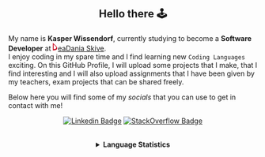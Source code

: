 ## <p align="center">Hello there 🕹️</p>

My name is **Kasper Wissendorf**, currently studying to become a **Software Developer** at [![Icon](/icons/Dania.png)eaDania Skive](https://eadania.com/). <br>
I enjoy coding in my spare time and I find learning new `Coding Languages` exciting. On this GitHub Profile, I will upload some projects that I make, that I find interesting and I will also upload assignments that I have been given by my teachers, exam projects that can be shared freely. 

Below here you will find some of my *socials* that you can use to get in contact with me!

<div align="center">
  
[![Linkedin Badge](https://img.shields.io/badge/-LinkedIn-blue?style=flat-square&logo=Linkedin&logoColor=white)](https://www.linkedin.com/in/kasper-wissendorf-7279011b6/)
[![StackOverflow Badge](https://img.shields.io/badge/-Stack%20Overflow-FE7A16?style=flat-square&logo=Stack-Overflow&logoColor=white)](https://stackoverflow.com/users/18100435/kasper-wissendorf)
</div>

<br>
<details>
<summary align="center"><strong>Language Statistics</strong></summary>
<br>
<table align="center">
	<tr>
		<th>Language</th>
		<th>Time Spent</th>
		<th>Percent</th>
	</tr>
	<tr>
		<td>JavaScript</td>
		<td>06h 43m</td>
		<td>36.44%</td>
	</tr>
	<tr>
		<td>C#</td>
		<td>05h 15m</td>
		<td>28.45%</td>
	</tr>
	<tr>
		<td>HTML</td>
		<td>02h 28m</td>
		<td>13.38%</td>
	</tr>
	<tr>
		<td>Markdown</td>
		<td>01h 23m</td>
		<td>7.57%</td>
	</tr>
	<tr>
		<td>TypeScript</td>
		<td>00h 59m</td>
		<td>5.38%</td>
	</tr>
	<tr>
		<td>JSON</td>
		<td>00h 35m</td>
		<td>3.23%</td>
	</tr>
	<tr>
		<td>CSS</td>
		<td>00h 16m</td>
		<td>1.47%</td>
	</tr>
	<tr>
		<td>Other</td>
		<td>00h 13m</td>
		<td>1.19%</td>
	</tr>
	<tr>
		<td>Lua</td>
		<td>00h 12m</td>
		<td>1.11%</td>
	</tr>
	<tr>
		<td>XAML</td>
		<td>00h 07m</td>
		<td>0.69%</td>
	</tr>
	<tr>
		<td>Git Config</td>
		<td>00h 06m</td>
		<td>0.56%</td>
	</tr>
	<tr>
		<td>YAML</td>
		<td>00h 04m</td>
		<td>0.38%</td>
	</tr>
	<tr>
		<td>Text</td>
		<td>00h 01m</td>
		<td>0.14%</td>
	</tr>
	<tr>
		<td>Perl</td>
		<td>00h 00m</td>
		<td>0.03%</td>
	</tr>
</table>
<p align="center"><sub>Last Updated: 02/16/2022 12:25:59</sub></p>
<p align="center"><sub>Data first recorded on 31th. January of 2022</sub></p>
</details>
